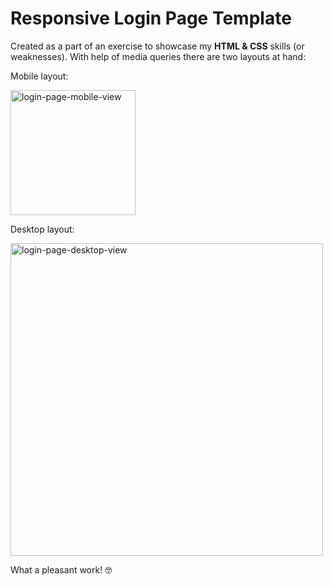 # Responsive Login Page Template

Created as a part of an exercise to showcase my **HTML & CSS** skills (or weaknesses). With help of media queries there are two layouts at hand:<br>  

Mobile layout:

<img alt="login-page-mobile-view" src="https://github.com/user-attachments/assets/971b8f60-14a1-48c0-a7e6-727ff4622471" width="200"/><br>  

Desktop layout:

<img alt="login-page-desktop-view" src="https://github.com/user-attachments/assets/b00eeead-0fa2-4a20-954e-2669582571da" width="500"/>

What a pleasant work! 🤓
